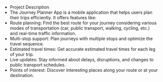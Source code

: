 - Project Description
- The Journey Planner App is a mobile application that helps users plan their trips efficiently. It offers features like:
- Route planning: Find the best route for your journey considering various modes of transportation (car, public transport, walking, cycling, etc.) and real-time traffic information.
- Multi-stop support: Plan journeys with multiple stops and optimize the travel sequence.
- Estimated travel times: Get accurate estimated travel times for each leg of your trip.
- Live updates: Stay informed about delays, disruptions, and changes to public transport schedules.
- Points of interest: Discover interesting places along your route or at your destination.
